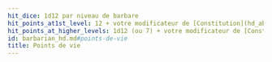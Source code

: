 ```yaml
---
hit_dice: 1d12 par niveau de barbare
hit_points_at1st_level: 12 + votre modificateur de [Constitution](hd_abilities_constitution.md)
hit_points_at_higher_levels: 1d12 (ou 7) + votre modificateur de [Constitution](hd_abilities_constitution.md) par niveau de barbare après le premier niveau
id: barbarian_hd.md#points-de-vie
title: Points de vie
---
```


